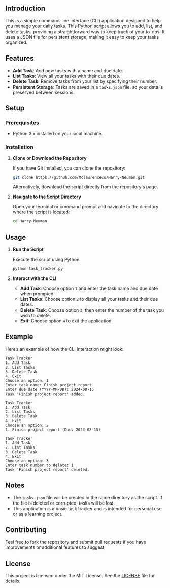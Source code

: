 
## Introduction

This is a simple command-line interface (CLI) application designed to help you manage your daily tasks. This Python script allows you to add, list, and delete tasks, providing a straightforward way to keep track of your to-dos. It uses a JSON file for persistent storage, making it easy to keep your tasks organized.

## Features

- **Add Task**: Add new tasks with a name and due date.
- **List Tasks**: View all your tasks with their due dates.
- **Delete Task**: Remove tasks from your list by specifying their number.
- **Persistent Storage**: Tasks are saved in a `tasks.json` file, so your data is preserved between sessions.

## Setup

### Prerequisites

- Python 3.x installed on your local machine.

### Installation

1. **Clone or Download the Repository**

   If you have Git installed, you can clone the repository:
   ```bash
   git clone https://github.com/Mclawrenceco/Harry-Neuman.git
   ```

   Alternatively, download the script directly from the repository's page.

2. **Navigate to the Script Directory**

   Open your terminal or command prompt and navigate to the directory where the script is located:
   ```bash
   cd Harry-Neuman
   ```

## Usage

1. **Run the Script**

   Execute the script using Python:
   ```bash
   python task_tracker.py
   ```

2. **Interact with the CLI**

   - **Add Task**: Choose option `1` and enter the task name and due date when prompted.
   - **List Tasks**: Choose option `2` to display all your tasks and their due dates.
   - **Delete Task**: Choose option `3`, then enter the number of the task you wish to delete.
   - **Exit**: Choose option `4` to exit the application.

## Example

Here’s an example of how the CLI interaction might look:

```plaintext
Task Tracker
1. Add Task
2. List Tasks
3. Delete Task
4. Exit
Choose an option: 1
Enter task name: Finish project report
Enter due date (YYYY-MM-DD): 2024-08-15
Task 'Finish project report' added.

Task Tracker
1. Add Task
2. List Tasks
3. Delete Task
4. Exit
Choose an option: 2
1. Finish project report (Due: 2024-08-15)

Task Tracker
1. Add Task
2. List Tasks
3. Delete Task
4. Exit
Choose an option: 3
Enter task number to delete: 1
Task 'Finish project report' deleted.
```

## Notes

- The `tasks.json` file will be created in the same directory as the script. If the file is deleted or corrupted, tasks will be lost.
- This application is a basic task tracker and is intended for personal use or as a learning project.

## Contributing

Feel free to fork the repository and submit pull requests if you have improvements or additional features to suggest.

## License

This project is licensed under the MIT License. See the [LICENSE](LICENSE) file for details.
